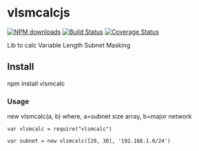 
# vlsmcalcjs
<span class="badge-npmdownloads"><a href="https://npmjs.org/package/vlsmcalc" title="View this project on NPM"><img src="https://img.shields.io/npm/dm/vlsmcalc.svg" alt="NPM downloads" /></a></span>
[![Build Status](https://travis-ci.org/marcoaraujojunior/vlsmcalcjs.svg?branch=master)](https://travis-ci.org/marcoaraujojunior/vlsmcalcjs)
[![Coverage Status](https://coveralls.io/repos/github/marcoaraujojunior/vlsmcalcjs/badge.svg?branch=master)](https://coveralls.io/github/marcoaraujojunior/vlsmcalcjs?branch=master)

Lib to calc Variable Length Subnet Masking



## Install
npm install vlsmcalc

### Usage
new vlsmcalc(a, b) where, a=subnet size array, b=major network

`var vlsmcalc = require("vlsmcalc")`

`var subnet = new vlsmcalc([20, 30], '192.168.1.0/24')`

